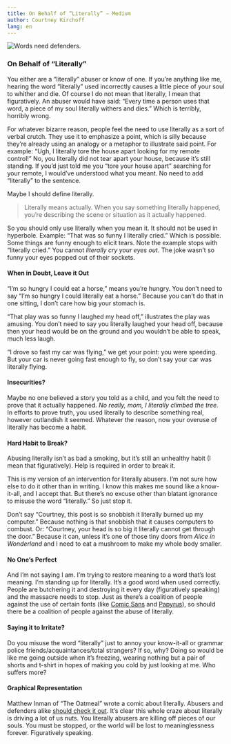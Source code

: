 ```yaml
---
title: On Behalf of “Literally” — Medium
author: Courtney Kirchoff
lang: en
---
```


![Words need defenders.]

### On Behalf of “Literally”

You either are a “literally” abuser or know of one. If you’re anything like me, hearing the word “literally” used incorrectly causes a little piece of your soul to whither and die. Of course I do not mean that literally, I mean that figuratively. An abuser would have said: “Every time a person uses that word, a piece of my soul literally withers and dies.” Which is terribly, horribly wrong.

For whatever bizarre reason, people feel the need to use literally as a sort of verbal crutch. They use it to emphasize a point, which is silly because they’re already using an analogy or a metaphor to illustrate said point. For example: “Ugh, I literally tore the house apart looking for my remote control!” No, you literally did not tear apart your house, because it’s still standing. If you’d just told me you “tore your house apart” searching for your remote, I would’ve understood what you meant. No need to add “literally” to the sentence.

Maybe I should define literally.

> Literally means actually. When you say something literally happened, you’re describing the scene or situation as it actually happened.

So you should only use literally when you mean it. It should not be used in hyperbole. Example: “That was so funny I literally cried.” Which is possible. Some things are funny enough to elicit tears. Note the example stops with “literally cried.” You cannot *literally cry your eyes out*. The joke wasn’t so funny your eyes popped out of their sockets.

#### When in Doubt, Leave it Out

“I’m so hungry I could eat a horse,” means you’re hungry. You don’t need to say “I’m so hungry I could literally eat a horse.” Because you can’t do that in one sitting, I don’t care how big your stomach is.

“That play was so funny I laughed my head off,” illustrates the play was amusing. You don’t need to say you literally laughed your head off, because then your head would be on the ground and you wouldn’t be able to speak, much less laugh.

“I drove so fast my car was flying,” we get your point: you were speeding. But your car is never going fast enough to fly, so don’t say your car was literally flying.

#### Insecurities?

Maybe no one believed a story you told as a child, and you felt the need to prove that it actually happened. *No really, mom, I literally climbed the tree.* In efforts to prove truth, you used literally to describe something real, however outlandish it seemed. Whatever the reason, now your overuse of literally has become a habit.

#### Hard Habit to Break?

Abusing literally isn’t as bad a smoking, but it’s still an unhealthy habit (I mean that figuratively). Help is required in order to break it.

This is my version of an intervention for literally abusers. I’m not sure how else to do it other than in writing. I know this makes me sound like a know-it-all, and I accept that. But there’s no excuse other than blatant ignorance to misuse the word “literally.” So just stop it.

Don’t say “Courtney, this post is so snobbish it literally burned up my computer.” Because nothing is that snobbish that it causes computers to combust. Or: “Courtney, your head is so big it literally cannot get through the door.” Because it can, unless it’s one of those tiny doors from *Alice in Wonderland* and I need to eat a mushroom to make my whole body smaller.

#### No One’s Perfect

And I’m not saying I am. I’m trying to restore meaning to a word that’s lost meaning. I’m standing up for literally. It’s a good word when used correctly. People are butchering it and destroying it every day (figuratively speaking) and the massacre needs to stop. Just as there’s a coalition of people against the use of certain fonts (like [Comic Sans] and [Papyrus]), so should there be a coalition of people against the abuse of literally.

#### Saying it to Irritate?

Do you misuse the word “literally” just to annoy your know-it-all or grammar police friends/acquaintances/total strangers? If so, why? Doing so would be like me going outside when it’s freezing, wearing nothing but a pair of shorts and t-shirt in hopes of making you cold by just looking at me. Who suffers more?

#### Graphical Representation

Matthew Inman of “The Oatmeal” wrote a comic about literally. Abusers and defenders alike [should check it out]. It’s clear this whole craze about literally is driving a lot of us nuts. You literally abusers are killing off pieces of our souls. You must be stopped, or the world will be lost to meaninglessness forever. Figuratively speaking.

  [Words need defenders.]: https://d262ilb51hltx0.cloudfront.net/max/1600/1*eR_J8DurqygbhrwDg-WPnQ.png
  [Comic Sans]: http://bancomicsans.com/main/?page_id=2
  [Papyrus]: https://www.facebook.com/group.php?gid=14448723154
  [should check it out]: http://theoatmeal.com/comics/literally
